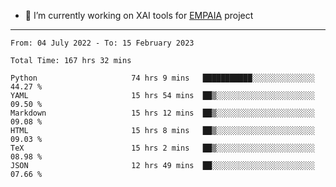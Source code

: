- 🔭 I’m currently working on XAI tools for [EMPAIA](https://en.empaia.org/) project

---

<!--START_SECTION:waka-->

```text
From: 04 July 2022 - To: 15 February 2023

Total Time: 167 hrs 32 mins

Python                     74 hrs 9 mins   ███████████░░░░░░░░░░░░░░   44.27 %
YAML                       15 hrs 54 mins  ██▒░░░░░░░░░░░░░░░░░░░░░░   09.50 %
Markdown                   15 hrs 12 mins  ██▒░░░░░░░░░░░░░░░░░░░░░░   09.08 %
HTML                       15 hrs 8 mins   ██▒░░░░░░░░░░░░░░░░░░░░░░   09.03 %
TeX                        15 hrs 2 mins   ██▒░░░░░░░░░░░░░░░░░░░░░░   08.98 %
JSON                       12 hrs 49 mins  ██░░░░░░░░░░░░░░░░░░░░░░░   07.66 %
```

<!--END_SECTION:waka-->
